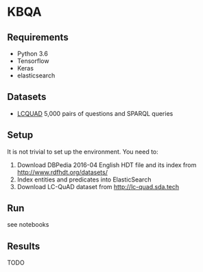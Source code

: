 # KBQA

## Requirements

* Python 3.6
* Tensorflow
* Keras
* elasticsearch

## Datasets

* [LCQUAD](http://lc-quad.sda.tech) 5,000 pairs of questions and SPARQL queries

## Setup

It is not trivial to set up the environment. You need to:

1. Download DBPedia 2016-04 English HDT file and its index from http://www.rdfhdt.org/datasets/
2. Index entities and predicates into ElasticSearch
3. Download LC-QuAD dataset from http://lc-quad.sda.tech

<!-- 1. Create virtual environment and install all dependencies

'''
conda create -n tf36 python=3.6 pip
conda activate tf36
pip install -r requirements.txt
'''

2. Download and make [fastText](https://github.com/facebookresearch/fastText), load the English model trained on Wikipedia and generate fastText embeddings:

'''
cd data
wget https://s3-us-west-1.amazonaws.com/fasttext-vectors/wiki.en.zip
unzip wiki.en.zip
rm wiki.en.zip
'''

./fasttext print-word-vectors ../KBQA/data/fasttext/wiki.en.bin < ../KBQA/data/test_question_words.txt > ../KBQA/data/test_question_words_fasttext.txt

3. Run MongoDB

sudo service mongod start -->


## Run

see notebooks

## Results

TODO
